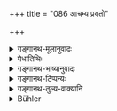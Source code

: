 +++
title = "086 आचम्य प्रयतो"

+++

<details><summary>गङ्गानथ-मूलानुवादः</summary>

On seeing unclean things, the man, after having sipped water, shall always attentively recite the Solar Mantras according to his inclination, as also the Pāvamānī verses, according to his capacity.—(85).
</details>

<details><summary>मेधातिथिः</summary>

अशुचयः संनिधानात् पूर्वोक्ता एव । सूर्यदैवत्या मन्त्राः **सौराः** "उद् उ त्यं जातवेदसम्" (र्व् १.५०.१) इत्यादयः । **पावमाण्यः** दाशतयीषु नवमे मण्डले ऽधीताः "स्वादिष्टया" इत्याद्याः (र्व् ९.१.१) । **यथोत्साहं शक्तित** इति च एक एवार्थः । वृत्तवशाच् छब्दद्वयं पठितम् । बहुवचननिर्देशात् त्रित्वसंख्यावश्यं कर्तव्या । परतस् तु यदि गुरुतरकार्यात्ययो न भवति तदा कर्तव्य एव जपः । मन्त्रग्रहणात् पावमानीर् इति च ऋचाम् उपादानाद् असमाप्ते ऽपि सूक्ते त्रिभ्य ऊर्ध्वं भवत्य् एव शुद्धिः । श्वाप्य् अत्र प्रक्षेप्तव्यः । सो ऽप्य् अशुचिर् एव । पठितं च गौतमीये ऽस्मिन्न् एव वर्गे- "शुनश् च । यद् उपहन्याद् इत्य् एके" इति (ग्ध् १४.३२–३३) । **प्रयतः** अनन्यमना मन्त्रदेवतादिध्यानपरः । अथ वा **प्रयतो** देवतादिपूजाप्रवृत्तो यदा पश्येत् तदैव कुर्यान् नान्यदेति ॥ ५.८५ ॥
</details>

<details><summary>गङ्गानथ-भाष्यानुवादः</summary>

‘*Unclean things*’.— Those just mentioned are to be understood as meant here, because of their proximity.

Those *mantras* that are addressed to the Sun are called ‘*Solar*’ and the mantras meant are ‘*udutyam jātavedasam*, &c. &c.’

The *Pāvamānī verses*.—*The* verses ‘*svādiṣṭaye*, &c. &c.’ occurring in the ninth *maṇḍala* of the Ṛgveda.

‘*According to his inclination*’ and ‘*according to his capacity*’ mean the same thing; two words have been used for the purposes of metre.

In as much as the ‘mantras’ and ‘verses’ are mentioned in the plural, at least three verses should be recited; and as regards more, they may be recited only if other and more important duties do not suffer thereby. Then again, since the text speaks of ‘*mantras* and the term ‘*Pāramānī*’ also refers to *verses*, purification is brought about as soon as one has gone beyond three verses, even though the hymn may not be completed.

The *dog* also has to be included among the ‘*unclean things*’; as it also is *unclean*. In the present context Gautama has declared—‘Of the dog also; whatever it might pollute, say some’ (14.29-30).

‘*Attentively*’;—without allowing his mind to wander about; he should fix it upon contemplating the deity. Or, ‘*Prayataḥ*’ may mean that ‘at a time when one is busy with worshipping deities, if he should happen to touch an unclean thing, he should do what is here laid down,—and not otherwise’.—(85).
</details>

<details><summary>गङ्गानथ-टिप्पन्यः</summary>

(Verse 86 of others.)

Kullūka and others take the verse as referring to the case where a man
happens to see an unclean thing after having done *ācamana* (preparatory
to some religious act).—Medhātithi and Govindarāja take it as referring
to the case already noted in the foregoing verse,—*i.e*., the meaning
being that ‘whenever one happens to *see* any of the unclean things just
enumerated, he shall do *ācamana* and then recite the verses
prescribed.’

This verse is quoted in *Aparārka* (p. 1198);—and in *Hemādri* (Śrāddha,
p. 796).
</details>

<details><summary>गङ्गानथ-तुल्य-वाक्यानि</summary>

*Baudhāyana* (1.15.31).—‘If he has looked at any unclean substance, he
mutters the verse—“Unrestrained is the internal organ, wretched the
eye-sight, the sun is the chief of the lights; O *Dīkṣā*, do not forsake
me!”’

*Āpastamba* (Aparārka, p. 1197).—‘On seeing in the evening a *Caṇḍāla*
or an outcast, a woman in her courses or unclean things, he should look
at the rising sun.’

*Bodhāyana* (Aparārka, p. 1200).—‘On seeing the *Caṇḍāla*, one should
look at the stars; on talking to him, one should converse with the
Brāhmaṇa; on touching him, he shall bathe.’
</details>

<details><summary>Bühler</summary>

086	He who has purified himself by sipping water shall, on seeing any impure (thing or person), always mutter the sacred texts, addressed to Surya, and the Pavamani (verses).
</details>
